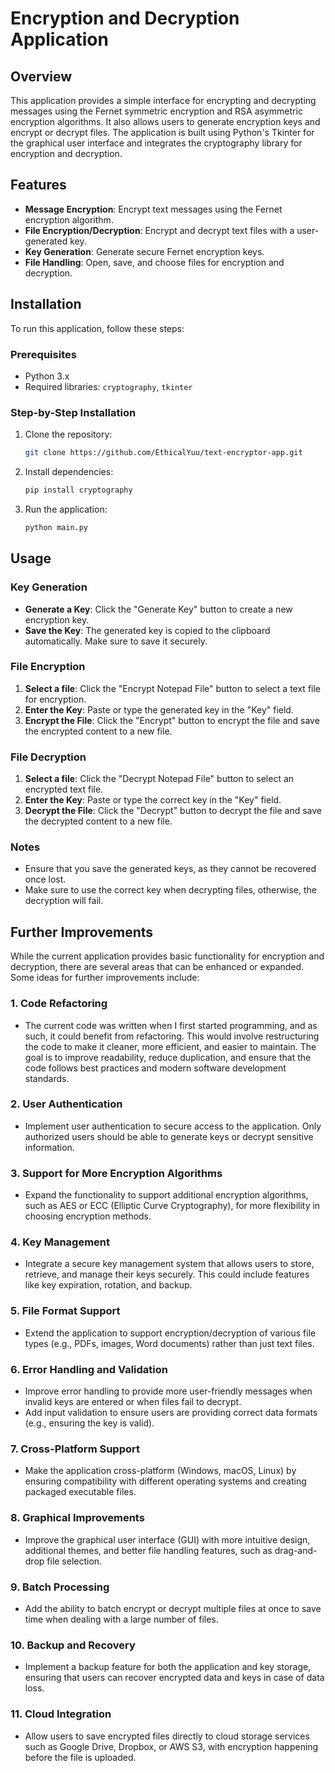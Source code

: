 # Encryption and Decryption Application

## Overview
This application provides a simple interface for encrypting and decrypting messages using the Fernet symmetric encryption and RSA asymmetric encryption algorithms. It also allows users to generate encryption keys and encrypt or decrypt files. The application is built using Python's Tkinter for the graphical user interface and integrates the cryptography library for encryption and decryption.

## Features
- **Message Encryption**: Encrypt text messages using the Fernet encryption algorithm.
- **File Encryption/Decryption**: Encrypt and decrypt text files with a user-generated key.
- **Key Generation**: Generate secure Fernet encryption keys.
- **File Handling**: Open, save, and choose files for encryption and decryption.

## Installation
To run this application, follow these steps:

### Prerequisites
- Python 3.x
- Required libraries: `cryptography`, `tkinter`

### Step-by-Step Installation

1. Clone the repository:
    ```bash
    git clone https://github.com/EthicalYuu/text-encryptor-app.git
    ```

2. Install dependencies:
    ```bash
    pip install cryptography
    ```

3. Run the application:
    ```bash
    python main.py
    ```

## Usage

### Key Generation
- **Generate a Key**: Click the "Generate Key" button to create a new encryption key.
- **Save the Key**: The generated key is copied to the clipboard automatically. Make sure to save it securely.

### File Encryption
1. **Select a file**: Click the "Encrypt Notepad File" button to select a text file for encryption.
2. **Enter the Key**: Paste or type the generated key in the "Key" field.
3. **Encrypt the File**: Click the "Encrypt" button to encrypt the file and save the encrypted content to a new file.

### File Decryption
1. **Select a file**: Click the "Decrypt Notepad File" button to select an encrypted text file.
2. **Enter the Key**: Paste or type the correct key in the "Key" field.
3. **Decrypt the File**: Click the "Decrypt" button to decrypt the file and save the decrypted content to a new file.

### Notes
- Ensure that you save the generated keys, as they cannot be recovered once lost.
- Make sure to use the correct key when decrypting files, otherwise, the decryption will fail.

## Further Improvements

While the current application provides basic functionality for encryption and decryption, there are several areas that can be enhanced or expanded. Some ideas for further improvements include:

### 1. **Code Refactoring**
   - The current code was written when I first started programming, and as such, it could benefit from refactoring. This would involve restructuring the code to make it cleaner, more efficient, and easier to maintain. The goal is to improve readability, reduce duplication, and ensure that the code follows best practices and modern software development standards.

### 2. **User Authentication**
   - Implement user authentication to secure access to the application. Only authorized users should be able to generate keys or decrypt sensitive information.

### 3. **Support for More Encryption Algorithms**
   - Expand the functionality to support additional encryption algorithms, such as AES or ECC (Elliptic Curve Cryptography), for more flexibility in choosing encryption methods.

### 4. **Key Management**
   - Integrate a secure key management system that allows users to store, retrieve, and manage their keys securely. This could include features like key expiration, rotation, and backup.

### 5. **File Format Support**
   - Extend the application to support encryption/decryption of various file types (e.g., PDFs, images, Word documents) rather than just text files.

### 6. **Error Handling and Validation**
   - Improve error handling to provide more user-friendly messages when invalid keys are entered or when files fail to decrypt.
   - Add input validation to ensure users are providing correct data formats (e.g., ensuring the key is valid).

### 7. **Cross-Platform Support**
   - Make the application cross-platform (Windows, macOS, Linux) by ensuring compatibility with different operating systems and creating packaged executable files.

### 8. **Graphical Improvements**
   - Improve the graphical user interface (GUI) with more intuitive design, additional themes, and better file handling features, such as drag-and-drop file selection.

### 9. **Batch Processing**
   - Add the ability to batch encrypt or decrypt multiple files at once to save time when dealing with a large number of files.

### 10. **Backup and Recovery**
   - Implement a backup feature for both the application and key storage, ensuring that users can recover encrypted data and keys in case of data loss.

### 11. **Cloud Integration**
   - Allow users to save encrypted files directly to cloud storage services such as Google Drive, Dropbox, or AWS S3, with encryption happening before the file is uploaded.
